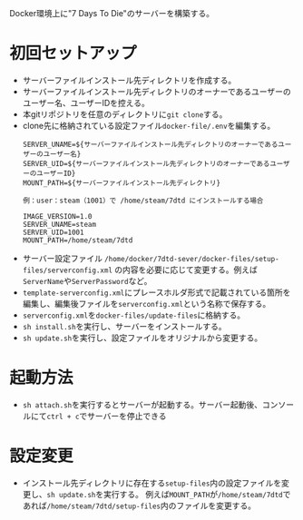 Docker環境上に"7 Days To Die"のサーバーを構築する。


# 初回セットアップ
- サーバーファイルインストール先ディレクトリを作成する。
- サーバーファイルインストール先ディレクトリのオーナーであるユーザーのユーザー名、ユーザーIDを控える。
- 本gitリポジトリを任意のディレクトリに`git clone`する。
- clone先に格納されている設定ファイル`docker-file/.env`を編集する。
  ```
  SERVER_UNAME=${サーバーファイルインストール先ディレクトリのオーナーであるユーザーのユーザー名}
  SERVER_UID=${サーバーファイルインストール先ディレクトリのオーナーであるユーザーのユーザーID}
  MOUNT_PATH=${サーバーファイルインストール先ディレクトリ}

  例：user：steam（1001）で /home/steam/7dtd にインストールする場合

  IMAGE_VERSION=1.0
  SERVER_UNAME=steam
  SERVER_UID=1001
  MOUNT_PATH=/home/steam/7dtd  
  ```
- サーバー設定ファイル `/home/docker/7dtd-sever/docker-files/setup-files/serverconfig.xml` の内容を必要に応じて変更する。例えば`ServerName`や`ServerPassword`など。
- `template-serverconfig.xml`にプレースホルダ形式で記載されている箇所を編集し、編集後ファイルを`serverconfig.xml`という名称で保存する。
- `serverconfig.xml`を`docker-files/update-files`に格納する。
- `sh install.sh`を実行し、サーバーをインストールする。
- `sh update.sh`を実行し、設定ファイルをオリジナルから変更する。

# 起動方法
- `sh attach.sh`を実行するとサーバーが起動する。サーバー起動後、コンソールにて`ctrl + c`でサーバーを停止できる

# 設定変更
- インストール先ディレクトリに存在する`setup-files`内の設定ファイルを変更し、`sh update.sh`を実行する。
  例えば`MOUNT_PATH`が`/home/steam/7dtd`であれば`/home/steam/7dtd/setup-files`内のファイルを変更する。
